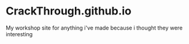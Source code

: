 # CrackThrough.github.io
My workshop site for anything i've made because i thought they were interesting
